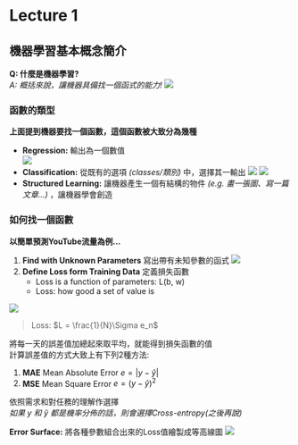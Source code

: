# Lecture 1

## 機器學習基本概念簡介

**Q: 什麼是機器學習?**<br>
*A: 概括來說，讓機器具備找一個函式的能力!*
![](https://github.com/GoldOrange261/Public-Note/blob/main/courses/ML2022Spring/screenshots/1.png)

### 函數的類型

**上面提到機器要找一個函數，這個函數被大致分為幾種**
* **Regression:** 輸出為一個數值<br>
![](https://github.com/GoldOrange261/Public-Note/blob/main/courses/ML2022Spring/screenshots/2.png)
* **Classification:** 從既有的選項 *(classes/類別)* 中，選擇其一輸出
![](https://github.com/GoldOrange261/Public-Note/blob/main/courses/ML2022Spring/screenshots/3.png)
![](https://github.com/GoldOrange261/Public-Note/blob/main/courses/ML2022Spring/screenshots/4.png)
* **Structured Learning:** 讓機器產生一個有結構的物件 *(e.g. 畫一張圖、寫一篇文章...)* ，讓機器學會創造

### 如何找一個函數

**以簡單預測YouTube流量為例...**
1. **Find with Unknown Parameters** 寫出帶有未知參數的函式
![](https://github.com/GoldOrange261/Public-Note/blob/main/courses/ML2022Spring/screenshots/5.png)
2. **Define Loss form Training Data** 定義損失函數
    * Loss is a function of parameters: L(b, w)
    * Loss: how good a set of value is

![](https://github.com/GoldOrange261/Public-Note/blob/main/courses/ML2022Spring/screenshots/6.png)

> Loss: $L = \frac{1}{N}\Sigma e_n$

將每一天的誤差值加總起來取平均，就能得到損失函數的值<br>
計算誤差值的方式大致上有下列2種方法:
1. **MAE** Mean Absolute Error
    $e = |y - \hat{y}|$
2. **MSE** Mean Square Error
    $e = (y - \hat{y})^2$

依照需求和對任務的理解作選擇<br>
*如果* $y$ *和* $\hat{y}$ *都是機率分佈的話，則會選擇Cross-entropy(之後再說)*

**Error Surface:**
將各種參數組合出來的Loss值繪製成等高線圖
![](https://github.com/GoldOrange261/Public-Note/blob/main/courses/ML2022Spring/screenshots/7.png)